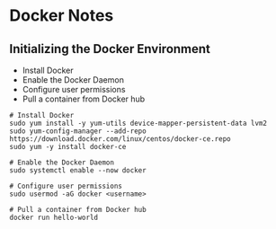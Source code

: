 # Docker Notes

## Initializing the Docker Environment
- Install Docker
- Enable the Docker Daemon
- Configure user permissions
- Pull a container from Docker hub
```
# Install Docker
sudo yum install -y yum-utils device-mapper-persistent-data lvm2
sudo yum-config-manager --add-repo https://download.docker.com/linux/centos/docker-ce.repo
sudo yum -y install docker-ce

# Enable the Docker Daemon
sudo systemctl enable --now docker

# Configure user permissions
sudo usermod -aG docker <username>

# Pull a container from Docker hub
docker run hello-world
```

